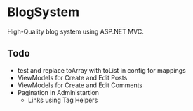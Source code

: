 # BlogSystem
High-Quality blog system using ASP.NET MVC.

## Todo
* test and replace toArray with toList in config for mappings
* ViewModels for Create and Edit Posts
* ViewModels for Create and Edit Comments
* Pagination in Administartion
	* Links using Tag Helpers